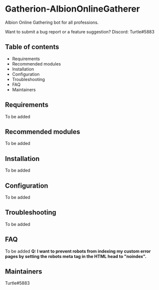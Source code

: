 # Gatherion-AlbionOnlineGatherer
Albion Online Gathering bot for all professions.

Want to submit a bug report or a feature suggestion?
Discord: Turtle#5883


## Table of contents

- Requirements
- Recommended modules
- Installation
- Configuration
- Troubleshooting
- FAQ
- Maintainers


## Requirements

To be added
<!-- - [Views](https://www.drupal.org/project/views)
- [Panels](https://www.drupal.org/project/panels) -->


## Recommended modules

To be added

## Installation

To be added

## Configuration

To be added

## Troubleshooting

To be added

## FAQ

To be added
**Q: I want to prevent robots from indexing my custom error pages by
setting the robots meta tag in the HTML head to "noindex".**

## Maintainers

Turtle#5883